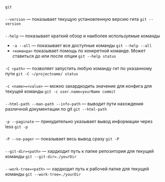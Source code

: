     git

###
`--version` — показывает текущую установленную версию гита `git --version`
###
`--help` — показывает краткий обзор и наиболее используемые команды
- `-a --all` — показывает все доступные команды `git --help --all`
- `<команда>` показывает помощь по конкретной команде. Может ставиться до или после опции `git --help status`
###
`-C <path>` — позволяет запустить любую команду гит по указанному пути `git -C ~/projectname/ status`
###
 `-c <name>=<value>` — можно захардкодить значение для конфига для текущей команды  `git -c user.name=yourName commit`
###
`--html-path --man-path --info-path` — выводит пути нахождения различной документации по git `git --html-path`
###
`-p --paginate` — принудительно указывает вывод информации через less `git -p`
###
`-P --no-pager` — показывает весь вывод сразу `git -P`
###
`--git-dir=<path>` — хардкодит путь к папке репозитория для текущей команды `git --git-dir=./yourDir`
###
`--work-tree=<path>` — хардкодит путь к рабочей папке для текущей команды `git --work-tree=./yourDir`

